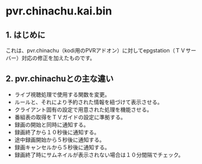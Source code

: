# pvr.chinachu.kai.bin
## 1. はじめに
これは、pvr.chinachu（kodi用のPVRアドオン）に対してepgstation（ＴＶサーバー）対応の修正を加えたものです。

## 2. pvr.chinachuとの主な違い
- ライブ視聴処理で使用する関数を変更。
- ルールと、それにより予約された情報を紐づけて表示させる。
- クライアント固有の設定で用意された処理を機能させる。
- 番組表の取得をＴＶガイドの設定に準拠する。
- 録画の開始と同時に通知する。
- 録画終了から１０秒後に通知する。
- 途中録画開始から５秒後に通知する。
- 録画キャンセルから５秒後に通知する。
- 録画終了時にサムネイルが表示されない場合は１０分間隔でチェック。
